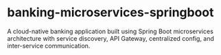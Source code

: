 # banking-microservices-springboot
A cloud-native banking application built using Spring Boot microservices architecture with service discovery, API Gateway, centralized config, and inter-service communication.
